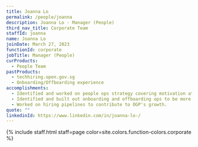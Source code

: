 ```yaml
---
title: Joanna Lo
permalink: /people/joanna
description: Joanna Lo - Manager (People)
third_nav_title: Corporate Team
staffId: joanna
name: Joanna Lo
joinDate: March 27, 2023
functionId: corporate
jobTitle: Manager (People)
curProducts:
  - People Team
pastProducts:
  - techhiring.open.gov.sg
  - Onboarding/Offboarding experience
accomplishments:
  - Identified and worked on people ops strategy covering motivation at OGP.
  - Identified and built out onboarding and offboarding ops to be more efficient and effective.
  - Worked on hiring pipelines to contribute to OGP's growth.
quote: ""
linkedinId: https://www.linkedin.com/in/joanna-lo-/
---
```


{% include staff.html staff=page color=site.colors.function-colors.corporate %}
